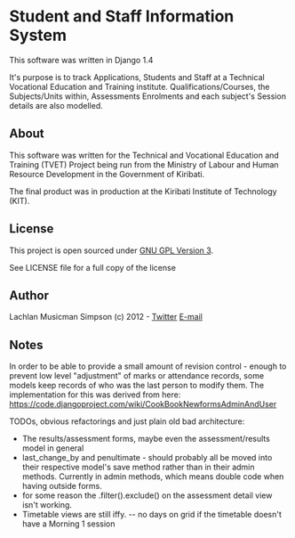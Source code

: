 Student and Staff Information System
====================================

This software was written in Django 1.4

It's purpose is to track Applications, Students and Staff at a Technical Vocational Education and Training institute. 
Qualifications/Courses, the Subjects/Units within, Assessments Enrolments and each subject's Session details are also modelled.

About
-----
This software was written for the Technical and Vocational Education and Training (TVET) Project being run from the Ministry of Labour and Human Resource Development in the Government of Kiribati.

The final product was in production at the Kiribati Institute of Technology (KIT).

License
-------
This project is open sourced under [GNU GPL Version 3](http://www.gnu.org/licenses/gpl-3.0.html).

See LICENSE file for a full copy of the license

Author
------
Lachlan Musicman Simpson (c) 2012 - [Twitter](http://twitter.com/#datakid23) [E-mail](mailto://lachlan@constraintworks.com)

Notes
-----
In order to be able to provide a small amount of revision control - enough to prevent low level "adjustment" of marks or attendance records, some models keep records of who was the last person to modify them. The implementation for this was derived from here:
https://code.djangoproject.com/wiki/CookBookNewformsAdminAndUser

TODOs, obvious refactorings and just plain old bad architecture:

 - The results/assessment forms, maybe even the assessment/results model in general
 - last_change_by and penultimate - should probably all be moved into their respective model's save method rather than in their admin methods. Currently in admin methods, which means double code when having outside forms.
 - for some reason the .filter().exclude() on the assessment detail view isn't working.
 - Timetable views are still iffy. 
  -- no days on grid if the timetable doesn't have a Morning 1 session 

